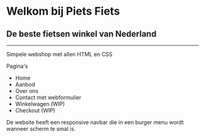 # Welkom bij Piets Fiets
## De beste fietsen winkel van Nederland

---

Simpele webshop met allen HTML en CSS

Pagina's
- Home
- Aanbod
- Over ons
- Contact met webformulier
- Winkelwagen (WIP)
- Checkout (WIP)

De website heeft een responsive navbar die in een burger menu wordt wanneer scherm te smal is.
